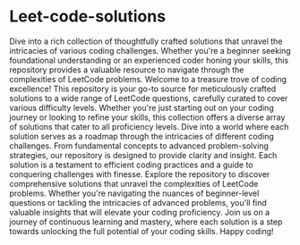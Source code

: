 # Leet-code-solutions
Dive into a rich collection of thoughtfully crafted solutions that unravel the intricacies of various coding challenges.
Whether you're a beginner seeking foundational understanding or an experienced coder honing your skills, this repository provides a valuable resource to navigate through the complexities of LeetCode problems.
Welcome to a treasure trove of coding excellence! 
This repository is your go-to source for meticulously crafted solutions to a wide range of LeetCode questions, carefully curated to cover various difficulty levels. 
Whether you're just starting out on your coding journey or looking to refine your skills, this collection offers a diverse array of solutions that cater to all proficiency levels.
Dive into a world where each solution serves as a roadmap through the intricacies of different coding challenges.
From fundamental concepts to advanced problem-solving strategies, our repository is designed to provide clarity and insight.
Each solution is a testament to efficient coding practices and a guide to conquering challenges with finesse.
Explore the repository to discover comprehensive solutions that unravel the complexities of LeetCode problems.
Whether you're navigating the nuances of beginner-level questions or tackling the intricacies of advanced problems, you'll find valuable insights that will elevate your coding proficiency.
Join us on a journey of continuous learning and mastery, where each solution is a step towards unlocking the full potential of your coding skills. Happy coding!


